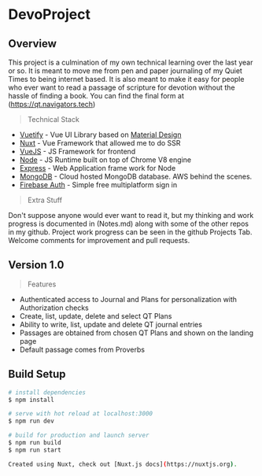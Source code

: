 # DevoProject

## Overview

This project is a culmination of my own technical learning over the last year or so. It is meant to move me from pen and paper journaling of my Quiet Times to being internet based.
It is also meant to make it easy for people who ever want to read a passage of scripture for devotion without the hassle of finding a book. You can find the final form at (<https://qt.navigators.tech>)

> Technical Stack

- [Vuetify](https://vuetifyjs.com/en/) - Vue UI Library based on [Material Design](https://material.io/design/introduction)
- [Nuxt](https://nuxtjs.org/) - Vue Framework that allowed me to do SSR
- [VueJS](https://vuejs.org/) - JS Framework for frontend
- [Node](https://nodejs.org/en/) - JS Runtime built on top of Chrome V8 engine
- [Express](https://expressjs.com/) - Web Application frame work for Node
- [MongoDB](https://www.mongodb.com/cloud/atlas) - Cloud hosted MongoDB database. AWS behind the scenes.
- [Firebase Auth](https://firebase.google.com/products/auth) - Simple free multiplatform sign in

> Extra Stuff

Don't suppose anyone would ever want to read it, but my thinking and work progress is documented in (Notes.md) along with some of the other repos in my github.
Project work progress can be seen in the github Projects Tab. Welcome comments for improvement and pull requests.

## Version 1.0

> Features

- Authenticated access to Journal and Plans for personalization with Authorization checks
- Create, list, update, delete and select QT Plans
- Ability to write, list, update and delete QT journal entries
- Passages are obtained from chosen QT Plans and shown on the landing page
- Default passage comes from Proverbs

## Build Setup

``` bash
# install dependencies
$ npm install

# serve with hot reload at localhost:3000
$ npm run dev

# build for production and launch server
$ npm run build
$ npm run start

Created using Nuxt, check out [Nuxt.js docs](https://nuxtjs.org).

